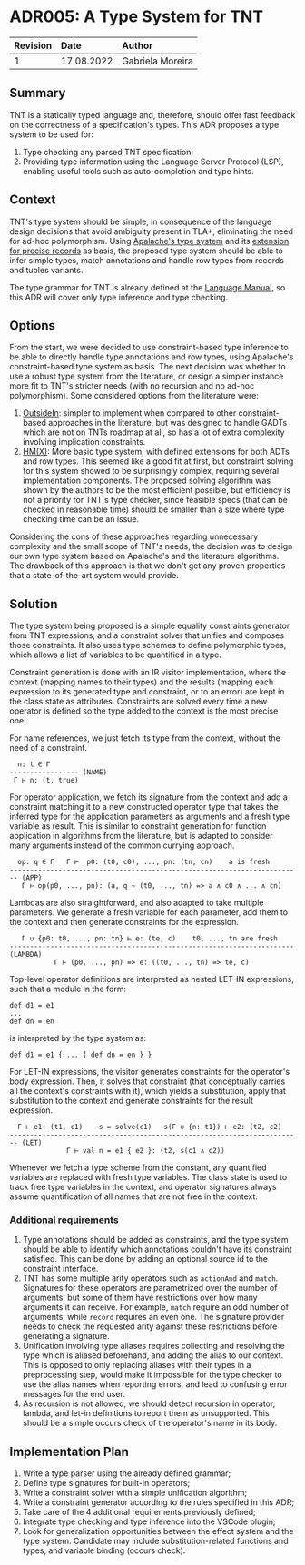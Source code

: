 # ADR005: A Type System for TNT

| Revision | Date       | Author           |
| :------- | :--------- | :--------------- |
| 1        | 17.08.2022 | Gabriela Moreira |

## Summary

TNT is a statically typed language and, therefore, should offer fast feedback on
the correctness of a specification's types. This ADR proposes a type system to
be used for:
1. Type checking any parsed TNT specification;
2. Providing type information using the Language Server Protocol (LSP), enabling
   useful tools such as auto-completion and type hints.

## Context

TNT's type system should be simple, in consequence of the language design
decisions that avoid ambiguity present in TLA+, eliminating the need for ad-hoc
polymorphism. Using [Apalache's type
system](https://apalache.informal.systems/docs/adr/002adr-types.html) and its
[extension for precise
records](https://apalache.informal.systems/docs/adr/014adr-precise-records.html)
as basis, the proposed type system should be able to infer simple types, match
annotations and handle row types from records and tuples variants.

The type grammar for TNT is already defined at the [Language
Manual](https://github.com/informalsystems/tnt/blob/main/doc/lang.md#type-system-12),
so this ADR will cover only type inference and type checking.

## Options

From the start, we were decided to use constraint-based type inference to be
able to directly handle type annotations and row types, using Apalache's
constraint-based type system as basis. The next decision was whether to use a
robust type system from the literature, or design a simpler instance more fit to
TNT's stricter needs (with no recursion and no ad-hoc polymorphism). Some
considered options from the literature were:
1. [OutsideIn](https://www.microsoft.com/en-us/research/publication/complete-and-decidable-type-inference-for-gadts/):
   simpler to implement when compared to other constraint-based approaches in
   the literature, but was designed to handle GADTs which are not on TNTs
   roadmap at all, so has a lot of extra complexity involving implication
   constraints.
2. [HM(X)](http://cristal.inria.fr/attapl/emlti-long.pdf): More basic type
   system, with defined extensions for both ADTs and row types. This seemed like
   a good fit at first, but constraint solving for this system showed to be
   surprisingly complex, requiring several implementation components. The
   proposed solving algorithm was shown by the authors to be the most efficient
   possible, but efficiency is not a priority for TNT's type checker, since
   feasible specs (that can be checked in reasonable time) should be smaller
   than a size where type checking time can be an issue.

Considering the cons of these approaches regarding unnecessary complexity and
the small scope of TNT's needs, the decision was to design our own type system
based on Apalache's and the literature algorithms. The drawback of this
approach is that we don't get any proven properties that a state-of-the-art
system would provide.

## Solution

The type system being proposed is a simple equality constraints generator from
TNT expressions, and a constraint solver that unifies and composes those
constraints. It also uses type schemes to define polymorphic types, which allows
a list of variables to be quantified in a type.

Constraint generation is done with an IR visitor implementation, where the
context (mapping names to their types) and the results (mapping each expression
to its generated type and constraint, or to an error) are kept in the class
state as attributes. Constraints are solved every time a new operator is defined
so the type added to the context is the most precise one.

For name references, we just fetch its type from the context, without the need
of a constraint.

```
  n: t ∈ Γ
----------------- (NAME)
 Γ ⊢ n: (t, true)
```

For operator application, we fetch its signature from the context and add a
constraint matching it to a new constructed operator type that takes the
inferred type for the application parameters as arguments and a fresh type
variable as result. This is similar to constraint generation for function
application in algorithms from the literature, but is adapted to consider many
arguments instead of the common currying approach.

```
  op: q ∈ Γ   Γ ⊢  p0: (t0, c0), ..., pn: (tn, cn)    a is fresh
------------------------------------------------------------------------ (APP)
   Γ ⊢ op(p0, ..., pn): (a, q ~ (t0, ..., tn) => a ∧ c0 ∧ ... ∧ cn)
```

Lambdas are also straightforward, and also adapted to take multiple parameters.
We generate a fresh variable for each parameter, add them to the context and
then generate constraints for the expression.

```
   Γ ∪ {p0: t0, ..., pn: tn} ⊢ e: (te, c)    t0, ..., tn are fresh
---------------------------------------------------------------------- (LAMBDA)
           Γ ⊢ (p0, ..., pn) => e: ((t0, ..., tn) => te, c)
```

Top-level operator definitions are interpreted as nested LET-IN expressions, such that a module in the form:
```
def d1 = e1
...
def dn = en
```
is interpreted by the type system as: 
```
def d1 = e1 { ... { def dn = en } }
```

For LET-IN expressions, the visitor generates constraints for the operator's
body expression. Then, it solves that constraint (that conceptually carries all
the context's constraints with it), which yields a substitution, apply that
substitution to the context and generate constraints for the result expression.

```
  Γ ⊢ e1: (t1, c1)    s = solve(c1)   s(Γ ∪ {n: t1}) ⊢ e2: (t2, c2)
------------------------------------------------------------------------ (LET)
              Γ ⊢ val n = e1 { e2 }: (t2, s(c1 ∧ c2))
```

Whenever we fetch a type scheme from the constant, any quantified variables are
replaced with fresh type variables. The class state is used to track free type
variables in the context, and operator signatures always assume quantification
of all names that are not free in the context.

### Additional requirements

1. Type annotations should be added as constraints, and the type system should
   be able to identify which annotations couldn't have its constraint satisfied.
   This can be done by adding an optional source id to the constraint interface.
2. TNT has some multiple arity operators such as `actionAnd` and `match`.
   Signatures for these operators are parametrized over the number of arguments,
   but some of them have restrictions over how many arguments it can receive.
   For example, `match` require an odd number of arguments, while `record`
   requires an even one. The signature provider needs to check the requested
   arity against these restrictions before generating a signature.
3. Unification involving type aliases requires collecting and resolving the type
   which is aliased beforehand, and adding the alias to our context. This is
   opposed to only replacing aliases with their types in a preprocessing step,
   would make it impossible for the type checker to use the alias names when
   reporting errors, and lead to confusing error messages for the end user.
4. As recursion is not allowed, we should detect recursion in operator,
   lambda, and let-in definitions to report them as unsupported. This should be a simple
   occurs check of the operator's name in its body.

## Implementation Plan
1. Write a type parser using the already defined grammar;
1. Define type signatures for built-in operators;
1. Write a constraint solver with a simple unification algorithm;
1. Write a constraint generator according to the rules specified in this ADR;
1. Take care of the 4 additional requirements previously defined;
1. Integrate type checking and type inference into the VSCode plugin;
1. Look for generalization opportunities between the effect system and the type
   system. Candidate may include substitution-related functions and types, and
   variable binding (occurs check).

